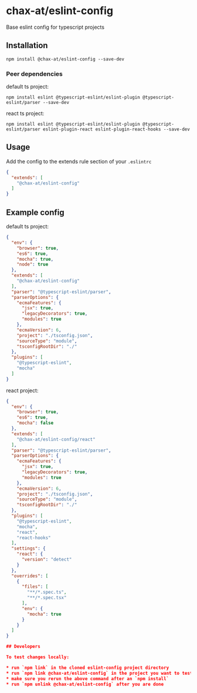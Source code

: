 # chax-at/eslint-config

Base eslint config for typescript projects

## Installation

```
npm install @chax-at/eslint-config --save-dev
```

### Peer dependencies

default ts project:
```
npm install eslint @typescript-eslint/eslint-plugin @typescript-eslint/parser --save-dev
```

react ts project:
```
npm install eslint @typescript-eslint/eslint-plugin @typescript-eslint/parser eslint-plugin-react eslint-plugin-react-hooks --save-dev
```

## Usage

Add the config to the extends rule section of your `.eslintrc`

```json
{
  "extends": [
    "@chax-at/eslint-config"
  ]
}
```

## Example config

default ts project:
```json
{
  "env": {
    "browser": true,
    "es6": true,
    "mocha": true,
    "node": true
  },
  "extends": [
    "@chax-at/eslint-config"
  ],
  "parser": "@typescript-eslint/parser",
  "parserOptions": {
    "ecmaFeatures": {
      "jsx": true,
      "legacyDecorators": true,
      "modules": true
    },
    "ecmaVersion": 6,
    "project": "./tsconfig.json",
    "sourceType": "module",
    "tsconfigRootDir": "./"
  },
  "plugins": [
    "@typescript-eslint",
    "mocha"
  ]
}
```

react project:
```json
{
  "env": {
    "browser": true,
    "es6": true,
    "mocha": false
  },
  "extends": [
    "@chax-at/eslint-config/react"
  ],
  "parser": "@typescript-eslint/parser",
  "parserOptions": {
    "ecmaFeatures": {
      "jsx": true,
      "legacyDecorators": true,
      "modules": true
    },
    "ecmaVersion": 6,
    "project": "./tsconfig.json",
    "sourceType": "module",
    "tsconfigRootDir": "./"
  },
  "plugins": [
    "@typescript-eslint",
    "mocha",
    "react",
    "react-hooks"
  ],
  "settings": {
    "react": {
      "version": "detect"
    }
  },
  "overrides": [
    {
      "files": [
        "**/*.spec.ts",
        "**/*.spec.tsx"
      ],
      "env": {
        "mocha": true
      }
    }
  ]
}

## Developers

To test changes locally:

* run `npm link` in the cloned eslint-config project directory
* run `npm link @chax-at/eslint-config` in the project you want to test your config
* make sure you rerun the above command after an `npm install`
* run `npm unlink @chax-at/eslint-config` after you are done
